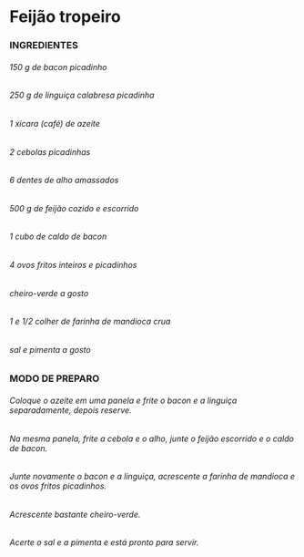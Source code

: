 # Feijão tropeiro

### INGREDIENTES

###### 150 g de bacon picadinho

###### 250 g de linguiça calabresa picadinha

###### 1 xícara (café) de azeite

###### 2 cebolas picadinhas

###### 6 dentes de alho amassados

###### 500 g de feijão cozido e escorrido

###### 1 cubo de caldo de bacon

###### 4 ovos fritos inteiros e picadinhos

###### cheiro-verde a gosto

###### 1 e 1/2 colher de farinha de mandioca crua

###### sal e pimenta a gosto

### MODO DE PREPARO

###### Coloque o azeite em uma panela e frite o bacon e a linguiça separadamente, depois reserve.

###### Na mesma panela, frite a cebola e o alho, junte o feijão escorrido e o caldo de bacon.

###### Junte novamente o bacon e a linguiça, acrescente a farinha de mandioca e os ovos fritos picadinhos.

###### Acrescente bastante cheiro-verde.

###### Acerte o sal e a pimenta e está pronto para servir.
